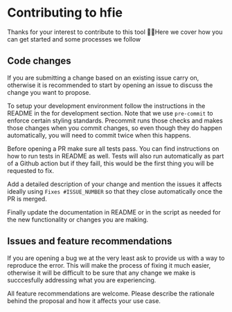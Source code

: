 # Contributing to hfie

Thanks for your interest to contribute to this tool 🙏🏻Here we cover
how you can get started and some processes we follow

## Code changes

If you are submitting a change based on an existing issue carry on,
otherwise it is recommended to start by opening an issue to discuss
the change you want to propose.

To setup your development environment follow the instructions in the
README in the for development section. Note that we use `pre-commit`
to enforce certain styling standards. Precommit runs those checks
and makes those changes when you commit changes, so even though
they do happen automatically, you will need to commit twice when
this happens.

Before opening a PR make sure all tests pass. You can find instructions
on how to run tests in README as well. Tests will also run automatically
as part of a Github action but if they faill, this would be the first
thing you will be requested to fix.

Add a detailed description of your change and mention the issues it affects
ideally using `Fixes #ISSUE_NUMBER` so that they close automatically once
the PR is merged.

Finally update the documentation in README or in the script as needed for
the new functionality or changes you are making.

## Issues and feature recommendations

If you are opening a bug we at the very least ask to provide us with a way
to reproduce the error. This will make the process of fixing it much easier,
otherwise it will be difficult to be sure that any change we make is succcesfully
addressing what you are experiencing.

All feature recommendations are welcome. Please describe the rationale behind the
proposal and how it affects your use case.
